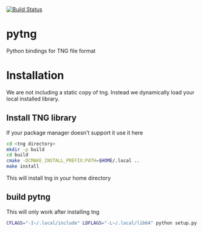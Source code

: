 [![Build Status](https://travis-ci.org/MDAnalysis/pytng.svg?branch=master)](https://travis-ci.org/MDAnalysis/pytng.svg?branch=master)

# pytng

Python bindings for TNG file format

# Installation

We are not including a static copy of tng. Instead we dynamically load your
local installed library.

## Install TNG library

   If your package manager doesn't support it use it here
   
   ```bash
   cd <tng directory>
   mkdir -p build
   cd build
   cmake -DCMAKE_INSTALL_PREFIX:PATH=$HOME/.local ..
   make install
   ```
   
   This will install tng in your home directory
   
   
## build pytng

   This will only work after installing tng

   ```bash
   CFLAGS="-I~/.local/include" LDFLAGS="-L~/.local/lib64" python setup.py develop
   ```



